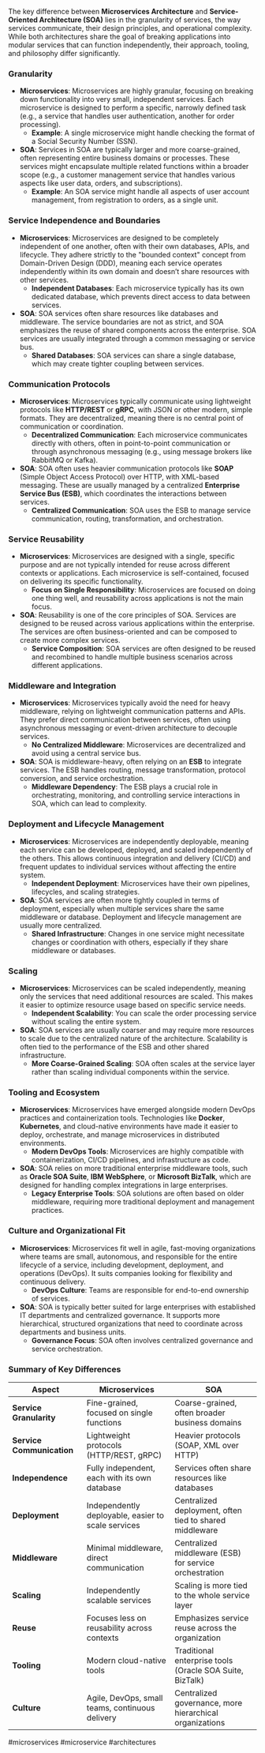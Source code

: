 The key difference between **Microservices Architecture** and **Service-Oriented Architecture (SOA)** lies in the granularity of services, the way services communicate, their design principles, and operational complexity. While both architectures share the goal of breaking applications into modular services that can function independently, their approach, tooling, and philosophy differ significantly.

### Granularity
   - **Microservices**: Microservices are highly granular, focusing on breaking down functionality into very small, independent services. Each microservice is designed to perform a specific, narrowly defined task (e.g., a service that handles user authentication, another for order processing).
     - **Example**: A single microservice might handle checking the format of a Social Security Number (SSN).
   - **SOA**: Services in SOA are typically larger and more coarse-grained, often representing entire business domains or processes. These services might encapsulate multiple related functions within a broader scope (e.g., a customer management service that handles various aspects like user data, orders, and subscriptions).
     - **Example**: An SOA service might handle all aspects of user account management, from registration to orders, as a single unit.

### Service Independence and Boundaries
   - **Microservices**: Microservices are designed to be completely independent of one another, often with their own databases, APIs, and lifecycle. They adhere strictly to the "bounded context" concept from Domain-Driven Design (DDD), meaning each service operates independently within its own domain and doesn’t share resources with other services.
     - **Independent Databases**: Each microservice typically has its own dedicated database, which prevents direct access to data between services.
   - **SOA**: SOA services often share resources like databases and middleware. The service boundaries are not as strict, and SOA emphasizes the reuse of shared components across the enterprise. SOA services are usually integrated through a common messaging or service bus.
     - **Shared Databases**: SOA services can share a single database, which may create tighter coupling between services.

### Communication Protocols
   - **Microservices**: Microservices typically communicate using lightweight protocols like **HTTP/REST** or **gRPC**, with JSON or other modern, simple formats. They are decentralized, meaning there is no central point of communication or coordination.
     - **Decentralized Communication**: Each microservice communicates directly with others, often in point-to-point communication or through asynchronous messaging (e.g., using message brokers like RabbitMQ or Kafka).
   - **SOA**: SOA often uses heavier communication protocols like **SOAP** (Simple Object Access Protocol) over HTTP, with XML-based messaging. These are usually managed by a centralized **Enterprise Service Bus (ESB)**, which coordinates the interactions between services.
     - **Centralized Communication**: SOA uses the ESB to manage service communication, routing, transformation, and orchestration.

### Service Reusability
   - **Microservices**: Microservices are designed with a single, specific purpose and are not typically intended for reuse across different contexts or applications. Each microservice is self-contained, focused on delivering its specific functionality.
     - **Focus on Single Responsibility**: Microservices are focused on doing one thing well, and reusability across applications is not the main focus.
   - **SOA**: Reusability is one of the core principles of SOA. Services are designed to be reused across various applications within the enterprise. The services are often business-oriented and can be composed to create more complex services.
     - **Service Composition**: SOA services are often designed to be reused and recombined to handle multiple business scenarios across different applications.

### Middleware and Integration
   - **Microservices**: Microservices typically avoid the need for heavy middleware, relying on lightweight communication patterns and APIs. They prefer direct communication between services, often using asynchronous messaging or event-driven architecture to decouple services.
     - **No Centralized Middleware**: Microservices are decentralized and avoid using a central service bus.
   - **SOA**: SOA is middleware-heavy, often relying on an **ESB** to integrate services. The ESB handles routing, message transformation, protocol conversion, and service orchestration.
     - **Middleware Dependency**: The ESB plays a crucial role in orchestrating, monitoring, and controlling service interactions in SOA, which can lead to complexity.

### Deployment and Lifecycle Management
   - **Microservices**: Microservices are independently deployable, meaning each service can be developed, deployed, and scaled independently of the others. This allows continuous integration and delivery (CI/CD) and frequent updates to individual services without affecting the entire system.
     - **Independent Deployment**: Microservices have their own pipelines, lifecycles, and scaling strategies.
   - **SOA**: SOA services are often more tightly coupled in terms of deployment, especially when multiple services share the same middleware or database. Deployment and lifecycle management are usually more centralized.
     - **Shared Infrastructure**: Changes in one service might necessitate changes or coordination with others, especially if they share middleware or databases.

### Scaling
   - **Microservices**: Microservices can be scaled independently, meaning only the services that need additional resources are scaled. This makes it easier to optimize resource usage based on specific service needs.
     - **Independent Scalability**: You can scale the order processing service without scaling the entire system.
   - **SOA**: SOA services are usually coarser and may require more resources to scale due to the centralized nature of the architecture. Scalability is often tied to the performance of the ESB and other shared infrastructure.
     - **More Coarse-Grained Scaling**: SOA often scales at the service layer rather than scaling individual components within the service.

### Tooling and Ecosystem
   - **Microservices**: Microservices have emerged alongside modern DevOps practices and containerization tools. Technologies like **Docker**, **Kubernetes**, and cloud-native environments have made it easier to deploy, orchestrate, and manage microservices in distributed environments.
     - **Modern DevOps Tools**: Microservices are highly compatible with containerization, CI/CD pipelines, and infrastructure as code.
   - **SOA**: SOA relies on more traditional enterprise middleware tools, such as **Oracle SOA Suite**, **IBM WebSphere**, or **Microsoft BizTalk**, which are designed for handling complex integrations in large enterprises.
     - **Legacy Enterprise Tools**: SOA solutions are often based on older middleware, requiring more traditional deployment and management practices.

### Culture and Organizational Fit
   - **Microservices**: Microservices fit well in agile, fast-moving organizations where teams are small, autonomous, and responsible for the entire lifecycle of a service, including development, deployment, and operations (DevOps). It suits companies looking for flexibility and continuous delivery.
     - **DevOps Culture**: Teams are responsible for end-to-end ownership of services.
   - **SOA**: SOA is typically better suited for large enterprises with established IT departments and centralized governance. It supports more hierarchical, structured organizations that need to coordinate across departments and business units.
     - **Governance Focus**: SOA often involves centralized governance and service orchestration.

### Summary of Key Differences

| **Aspect**                | **Microservices**                                  | **SOA**                                                  |
| ------------------------- | -------------------------------------------------- | -------------------------------------------------------- |
| **Service Granularity**   | Fine-grained, focused on single functions          | Coarse-grained, often broader business domains           |
| **Service Communication** | Lightweight protocols (HTTP/REST, gRPC)            | Heavier protocols (SOAP, XML over HTTP)                  |
| **Independence**          | Fully independent, each with its own database      | Services often share resources like databases            |
| **Deployment**            | Independently deployable, easier to scale services | Centralized deployment, often tied to shared middleware  |
| **Middleware**            | Minimal middleware, direct communication           | Centralized middleware (ESB) for service orchestration   |
| **Scaling**               | Independently scalable services                    | Scaling is more tied to the whole service layer          |
| **Reuse**                 | Focuses less on reusability across contexts        | Emphasizes service reuse across the organization         |
| **Tooling**               | Modern cloud-native tools                          | Traditional enterprise tools (Oracle SOA Suite, BizTalk) |
| **Culture**               | Agile, DevOps, small teams, continuous delivery    | Centralized governance, more hierarchical organizations  |

<!-- Keywords -->
#microservices #microservice #architectures
<!-- /Keywords -->
